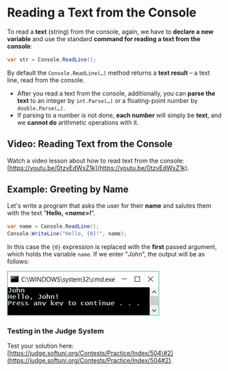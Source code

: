 # Reading a Text from the Console

To read a **text** \(string\) from the console, again, we have to **declare a new variable** and use the standard **command for reading a text from the console**:

```csharp
var str = Console.ReadLine();
```

By default the `Console.ReadLine(…)` method returns a **text result** – a text line, read from the console.

* After you read a text from the console, additionally, you can **parse the text** to an integer by `int.Parse(…)` or a floating-point number by `double.Parse(…)`.
* If parsing to a number is not done, **each number** will simply be **text**, and we **cannot do** arithmetic operations with it.

## Video: Reading Text from the Console

Watch a video lesson about how to read text from the console: [https://youtu.be/0tzvEdWxZ1k](https://youtu.be/0tzvEdWxZ1k).

## Example: Greeting by Name

Let's write a program that asks the user for their **name** and salutes them with the text "**Hello, &lt;**_**name&gt;**_**!**".

```csharp
var name = Console.ReadLine();
Console.WriteLine("Hello, {0}!", name);
```

In this case the `{0}` expression is replaced with the **first** passed argument, which holds the variable `name`. If we enter "_John_", the output will be as follows:

![](/assets/chapter-2-images/00.Greeting-by-name-01.jpg)

### Testing in the Judge System

Test your solution here: [https://judge.softuni.org/Contests/Practice/Index/504\#2](https://judge.softuni.org/Contests/Practice/Index/504#2).

